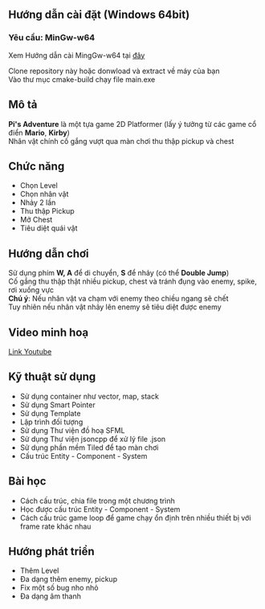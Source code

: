 
## Hướng dẫn cài đặt (Windows 64bit)

### Yêu cầu: MinGw-w64

Xem Hướng dẫn cài MingGw-w64 tại [đây](https://www.msys2.org/)  

Clone repository này hoặc donwload và extract về máy của bạn  
Vào thư mục cmake-build chạy file main.exe

## Mô tả

**Pi's Adventure** là một tựa game 2D Platformer (lấy ý tưởng từ các game cổ điển **Mario**, **Kirby**)  
Nhân vật chính cố gắng vượt qua màn chơi thu thập pickup và chest

## Chức năng

- Chọn Level
- Chọn nhân vật
- Nhảy 2 lần
- Thu thập Pickup
- Mở Chest
- Tiêu diệt quái vật

## Hướng dẫn chơi

Sử dụng phím **W, A** để di chuyển, **S** để nhảy (có thể **Double Jump**)  
Cố gắng thu thập thật nhiều pickup, chest và tránh đụng vào enemy, spike, rơi xuống vực  
**Chú ý**: Nếu nhân vật va chạm với enemy theo chiều ngang sẽ chết  
Tuy nhiên nếu nhân vật nhảy lên enemy sẽ tiêu diệt được enemy

## Video minh hoạ

[Link Youtube](https://www.youtube.com/watch?v=i3FIgqlRoOg)

## Kỹ thuật sử dụng

- Sử dụng container như vector, map, stack
- Sử dụng Smart Pointer
- Sử dụng Template
- Lập trình đối tượng
- Sử dụng Thư viện đồ hoạ SFML
- Sử dụng Thư viện jsoncpp để xử lý file .json
- Sử dụng phần mềm Tiled để tạo màn chơi
- Cấu trúc Entity - Component - System

## Bài học

- Cách cấu trúc, chia file trong một chương trình
- Học được cấu trúc Entity - Component - System
- Cách cấu trúc game loop để game chạy ổn định trên nhiều thiết bị với frame rate khác nhau

## Hướng phát triển

- Thêm Level
- Đa dạng thêm enemy, pickup
- Fix một số bug nho nhỏ
- Đa dạng âm thanh

